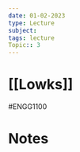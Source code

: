 ```yaml
---
date: 01-02-2023
type: Lecture
subject: 
tags: lecture
Topic:: 3
---
```

# [[Lowks]]
#ENGG1100
# Notes




